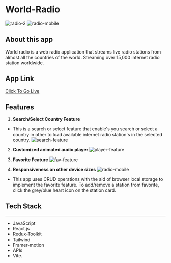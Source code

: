 # World-Radio

![radio-2](https://user-images.githubusercontent.com/104119055/232251744-28a00ff6-1cfe-4c71-86d6-515de1794c4a.jpg)
![radio-mobile](https://user-images.githubusercontent.com/104119055/232251749-25d619ca-2476-48a5-b347-836534dfed0b.jpg)


## About this app

World radio is a web radio application that streams live radio
stations from almost all the countries of the world. Streaming over
15,000 internet radio station worldwide.

## App Link

[Click To Go Live](https://chucksn.github.io/World-Radio/)

## Features

1. **Search/Select Country Feature**

- This is a search or select feature that enable's you search or select a country in other to load available internet radio station's in the selected country.
![search-feature](https://user-images.githubusercontent.com/104119055/232251826-5509d3e2-f3ec-4f28-844a-3199760ba7cc.jpg)

2. **Customized animated audio player**
![player-feature](https://user-images.githubusercontent.com/104119055/232251893-48a3b61c-4524-41f2-b41e-990ff3e500e1.jpg)

3. **Favorite Feature**
![fav-feature](https://user-images.githubusercontent.com/104119055/232251929-5f1b5088-4ebd-4793-bbf4-03bd5af2e4db.jpg)

4. **Responsiveness on other device sizes**
![radio-mobile](https://user-images.githubusercontent.com/104119055/232251934-eb6025ac-b1c5-4146-9c29-4e4bfd19e996.jpg)

- This app uses CRUD operations with the aid of browser local storage to implement the favorite feature.
  To add/remove a station from favorite, click the grey/blue heart icon on the station card.

## Tech Stack

---

- JavaScript
- React.js
- Redux-Toolkit
- Tailwind
- Framer-motion
- APIs
- Vite.
